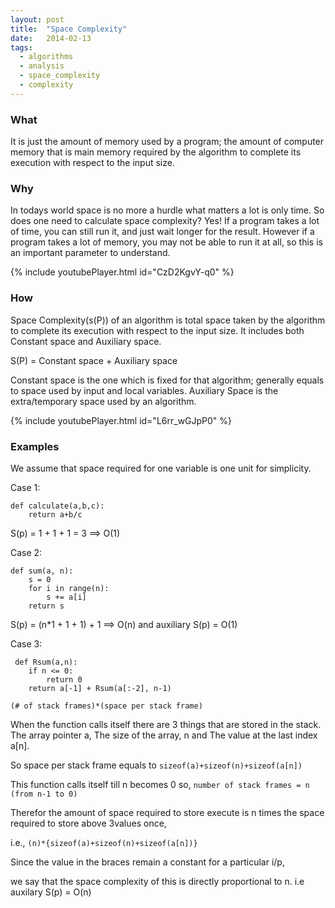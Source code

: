 ```yaml
---
layout: post
title:  "Space Complexity"
date:   2014-02-13
tags:
  - algorithms
  - analysis
  - space_complexity
  - complexity
---
```


### What

It is just the amount of memory used by a program; the amount of computer memory that is main memory required by the algorithm to complete its execution with respect to the input size.

### Why

In todays world space is no more a hurdle what matters a lot is only time. So does one need to calculate space complexity?
Yes! If a program takes a lot of time, you can still run it, and just wait longer for the result. However if a program takes a lot of memory, you may not be able to run it at all, so this is an important parameter to understand.

{% include youtubePlayer.html id="CzD2KgvY-q0" %}

### How 

Space Complexity(s(P)) of an algorithm is total space taken by the algorithm to complete its execution with respect to the input size. It includes both Constant space and Auxiliary space.

S(P) = Constant space + Auxiliary space

Constant space is the one which is fixed for that algorithm; generally equals to space used by input and local variables.
Auxiliary Space is the extra/temporary space used by an algorithm.

{% include youtubePlayer.html id="L6rr_wGJpP0" %}

### Examples

We assume that space required for one variable is one unit for simplicity.

Case 1:    
```
def calculate(a,b,c):
    return a+b/c
```   
S(p) = 1 + 1 + 1 = 3 ==> O(1) 

Case 2:  
```
def sum(a, n):
    s = 0
    for i in range(n):
        s += a[i]
    return s
```   
S(p) = (n*1 + 1 + 1) + 1 ==> O(n) and auxiliary S(p) = O(1)

Case 3:   
```
 def Rsum(a,n):
    if n <= 0:
        return 0    
    return a[-1] + Rsum(a[:-2], n-1)
```

`(# of stack frames)*(space per stack frame)`

When the function calls itself there are 3 things that are stored in the stack.
The array pointer a,
The size of the array, n and
The value at the last index a[n].

So space per stack frame equals to `sizeof(a)+sizeof(n)+sizeof(a[n])`

This function calls itself till n becomes 0
so,  `number of stack frames = n (from n-1 to 0)`

Therefor the amount of space required to store execute is 
n times the space required to store above 3values once, 

i.e., `(n)*{sizeof(a)+sizeof(n)+sizeof(a[n])}`

Since the value in the braces remain a constant for a particular i/p, 

we say that the space complexity of this is directly proportional to n.
i.e auxilary S(p) = O(n)